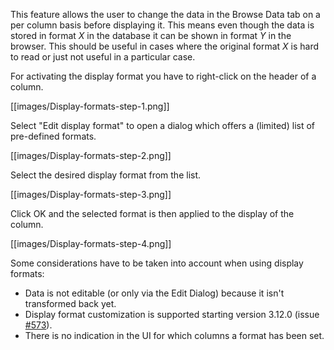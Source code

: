 This feature allows the user to change the data in the Browse Data
tab on a per column basis before displaying it. This means even though
the data is stored in format _X_ in the database it can be shown in format
_Y_ in the browser. This should be useful in cases where the original
format _X_ is hard to read or just not useful in a particular case.

For activating the display format you have to right-click on the header
of a column.

[[images/Display-formats-step-1.png]]

Select "Edit display format" to open a dialog which
offers a (limited) list of pre-defined formats.

[[images/Display-formats-step-2.png]]

Select the desired display format from the list.

[[images/Display-formats-step-3.png]]

Click OK and the selected format is then applied to the display of the column.

[[images/Display-formats-step-4.png]]

Some considerations have to be taken into account when using display formats:
* Data is not editable (or only via the Edit Dialog) because it isn't
  transformed back yet.
* Display format customization is supported starting version 3.12.0 (issue [#573](https://github.com/sqlitebrowser/sqlitebrowser/issues/573)).
* There is no indication in the UI for which columns a format has been set.
